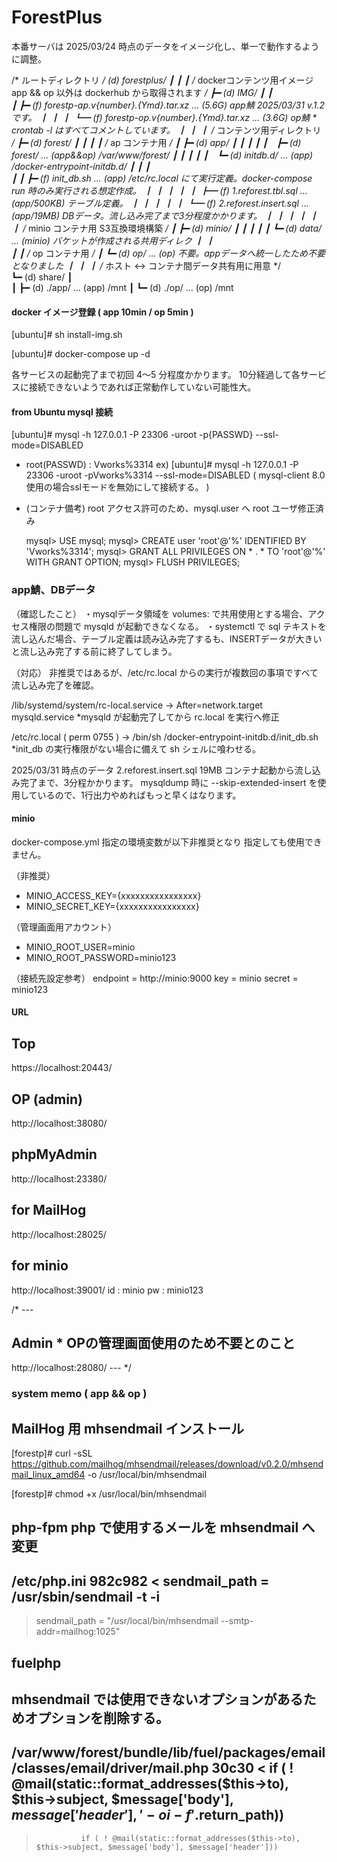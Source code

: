 # ForestPlus

本番サーバは 2025/03/24 時点のデータをイメージ化し、単一で動作するように調整。

  /* ルートディレクトリ */
 (d) forestplus/
 ┃
 ┃
 ┃   /* dockerコンテンツ用イメージ app && op 以外は dockerhub から取得されます */
 ┣━ (d) IMG/
 ┃   ┃  
 ┃   ┣━ (f) forestp-ap.v{number}.{Ymd}.tar.xz	... (5.6G) app鯖 2025/03/31 v.1.2 です。
 ┃   ┃
 ┃   ┗━ (f) forestp-op.v{number}.{Ymd}.tar.xz	... (3.6G) op鯖 * crontab -l はすべてコメントしています。
 ┃
 ┃
 ┃   /* コンテンツ用ディレクトリ */
 ┣━ (d) forest/
 ┃  ┃
 ┃  ┃   /* ap コンテナ用 */
 ┃  ┣━ (d) app/
 ┃  ┃  ┃
 ┃  ┃　┣━ (d) forest/				... (app&&op) /var/www/forest/
 ┃  ┃  ┃
 ┃  ┃　┗━ (d) initdb.d/				... (app) /docker-entrypoint-initdb.d/
 ┃  ┃      ┃  
 ┃  ┃      ┣━ (f) init_db.sh			... (app) /etc/rc.local にて実行定義。docker-compose run 時のみ実行される想定作成。
 ┃  ┃      ┃
 ┃  ┃      ┣━ (f) 1.reforest.tbl.sql		... (app/500KB) テーブル定義。
 ┃  ┃      ┃
 ┃  ┃      ┗━ (f) 2.reforest.insert.sql		... (app/19MB)	DBデータ。流し込み完了まで3分程度かかります。
 ┃  ┃
 ┃  ┃
 ┃  ┃   /* minio コンテナ用 S3互換環境構築 */
 ┃  ┣━ (d) minio/
 ┃  ┃  ┃
 ┃  ┃  ┗━ (d) data/					... (minio) バケットが作成される共用ディレク
 ┃  ┃	
 ┃  ┃   /* op コンテナ用 */
 ┃  ┗━ (d) op/					... (op) 不要。appデータへ統一したため不要となりました
 ┃
 ┃
 ┃   /* ホスト <-> コンテナ間データ共有用に用意 */	
 ┗━ (d) share/ 
     ┃     
     ┃
     ┣━ (d) ./app/					... (app) /mnt
     ┃
     ┗━ (d) ./op/					... (op)  /mnt



#### docker イメージ登録 ( app 10min / op 5min )

[ubuntu]# sh install-img.sh

[ubuntu]# docker-compose up -d

各サービスの起動完了まで初回 4～5 分程度かかります。
10分経過して各サービスに接続できないようであれば正常動作していない可能性大。


#### from Ubuntu mysql 接続
[ubuntu]# mysql -h 127.0.0.1 -P 23306 -uroot -p{PASSWD} --ssl-mode=DISABLED


* root(PASSWD) : Vworks%3314
  ex) [ubuntu]# mysql -h 127.0.0.1 -P 23306 -uroot -pVworks%3314 --ssl-mode=DISABLED
  ( mysql-client 8.0 使用の場合sslモードを無効にして接続する。 )

* (コンテナ備考)
  root アクセス許可のため、mysql.user へ root ユーザ修正済み

  mysql> USE mysql;
  mysql> CREATE user 'root'@'%' IDENTIFIED BY 'Vworks%3314';
  mysql> GRANT ALL PRIVILEGES ON * . * TO 'root'@'%' WITH GRANT OPTION;
  mysql> FLUSH PRIVILEGES;


### app鯖、DBデータ

（確認したこと）
 ・mysqlデータ領域を volumes: で共用使用とする場合、アクセス権限の問題で mysqld が起動できなくなる。
 ・systemctl で sql テキストを流し込んだ場合、テーブル定義は読み込み完了するも、INSERTデータが大きいと流し込み完了する前に終了してしまう。

（対応）
非推奨ではあるが、/etc/rc.local からの実行が複数回の事項ですべて流し込み完了を確認。

/lib/systemd/system/rc-local.service
-> After=network.target mysqld.service
*mysqld が起動完了してから rc.local を実行へ修正

/etc/rc.local ( perm 0755 )
-> /bin/sh /docker-entrypoint-initdb.d/init_db.sh
*init_db の実行権限がない場合に備えて sh シェルに喰わせる。

2025/03/31 時点のデータ 2.reforest.insert.sql 19MB
コンテナ起動から流し込み完了まで、3分程かかります。
mysqldump 時に --skip-extended-insert を使用しているので、1行出力やめればもっと早くはなります。


#### minio

docker-compose.yml 指定の環境変数が以下非推奨となり
指定しても使用できません。

（非推奨）
- MINIO_ACCESS_KEY={xxxxxxxxxxxxxxxx}
- MINIO_SECRET_KEY={xxxxxxxxxxxxxxxx}

（管理画面用アカウント）
- MINIO_ROOT_USER=minio
- MINIO_ROOT_PASSWORD=minio123

（接続先設定参考）
	endpoint = http://minio:9000
	key	 = minio
	secret	 = minio123


#### URL
## Top
https://localhost:20443/

## OP (admin)
http://localhost:38080/

## phpMyAdmin
http://localhost:23380/

## for MailHog
http://localhost:28025/

## for minio
http://localhost:39001/
id : minio
pw : minio123


/* ---
## Admin * OPの管理画面使用のため不要とのこと
http://localhost:28080/
--- */


### system memo ( app && op )

## MailHog 用 mhsendmail インストール
[forestp]# curl -sSL https://github.com/mailhog/mhsendmail/releases/download/v0.2.0/mhsendmail_linux_amd64 -o /usr/local/bin/mhsendmail

[forestp]# chmod +x /usr/local/bin/mhsendmail


## php-fpm php で使用するメールを mhsendmail へ変更
/etc/php.ini
982c982
< sendmail_path = /usr/sbin/sendmail -t -i
---
> sendmail_path = "/usr/local/bin/mhsendmail --smtp-addr=mailhog:1025"

## fuelphp
## mhsendmail では使用できないオプションがあるためオプションを削除する。
/var/www/forest/bundle/lib/fuel/packages/email/classes/email/driver/mail.php
30c30
<               if ( ! @mail(static::format_addresses($this->to), $this->subject, $message['body'], $message['header'], '-oi -f '.$return_path))
---
>               if ( ! @mail(static::format_addresses($this->to), $this->subject, $message['body'], $message['header']))




